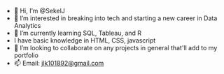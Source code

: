 - 👋 Hi, I’m @SekelJ
- 👀 I’m interested in breaking into tech and starting a new career in Data Analytics
- 🌱 I’m currently learning SQL, Tableau, and R
- I have basic knowledge in HTML, CSS, javascript
- 💞️ I’m looking to collaborate on any projects in general that'll add to my portfolio
- 📫 Email: jlk101892@gmail.com

<!---
SekelJ/SekelJ is a ✨ special ✨ repository because its `README.md` (this file) appears on your GitHub profile.
You can click the Preview link to take a look at your changes.
--->
